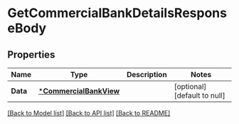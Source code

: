 # GetCommercialBankDetailsResponseBody

## Properties
Name | Type | Description | Notes
------------ | ------------- | ------------- | -------------
**Data** | [***CommercialBankView**](CommercialBankView.md) |  | [optional] [default to null]

[[Back to Model list]](../README.md#documentation-for-models) [[Back to API list]](../README.md#documentation-for-api-endpoints) [[Back to README]](../README.md)

